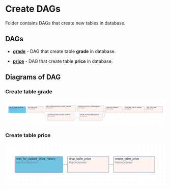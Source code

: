 # Create DAGs

Folder contains DAGs that create new tables in database.

## DAGs

 * [**grade**](grade) - DAG that create table **grade** in database. 


 * [**price**](price) - DAG that create table **price** in database.


## Diagrams of DAG

### Create table grade
![dag_create_grade](../../docs/pictures/dag_create_grade.png)

### Create table price
![dag_create_price](../../docs/pictures/dag_create_price.png)
